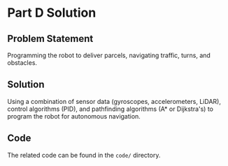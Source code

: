 # Part D Solution

## Problem Statement
Programming the robot to deliver parcels, navigating traffic, turns, and obstacles.

## Solution
Using a combination of sensor data (gyroscopes, accelerometers, LiDAR), control algorithms (PID), and pathfinding algorithms (A* or Dijkstra's) to program the robot for autonomous navigation.

## Code
The related code can be found in the `code/` directory.
